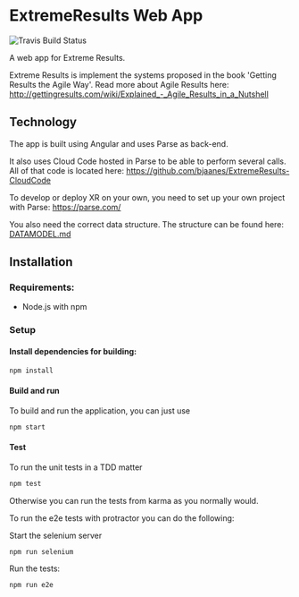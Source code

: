 # ExtremeResults Web App

![Travis Build Status](https://travis-ci.org/bjaanes/ExtremeResults-WebApp.svg?branch=master)

A web app for Extreme Results.


Extreme Results is implement the systems proposed in the book 'Getting Results the Agile Way'.
Read more about Agile Results here: http://gettingresults.com/wiki/Explained_-_Agile_Results_in_a_Nutshell


## Technology

The app is built using Angular and uses Parse as back-end.

It also uses Cloud Code hosted in Parse to be able to perform several calls.
All of that code is located here: https://github.com/bjaanes/ExtremeResults-CloudCode


To develop or deploy XR on your own, you need to set up your own project with Parse:
https://parse.com/

You also need the correct data structure. The structure can be found here:
[DATAMODEL.md](DATAMODEL.md)




## Installation

### Requirements:

* Node.js with npm

### Setup

#### Install dependencies for building:
```bash
npm install
```


#### Build and run

To build and run the application, you can just use
```bash
npm start
```


#### Test

To run the unit tests in a TDD matter
```bash
npm test
```

Otherwise you can run the tests from karma as you normally would.


To run the e2e tests with protractor you can do the following:

Start the selenium server
```bash
npm run selenium
```

Run the tests:
```bash
npm run e2e
```

